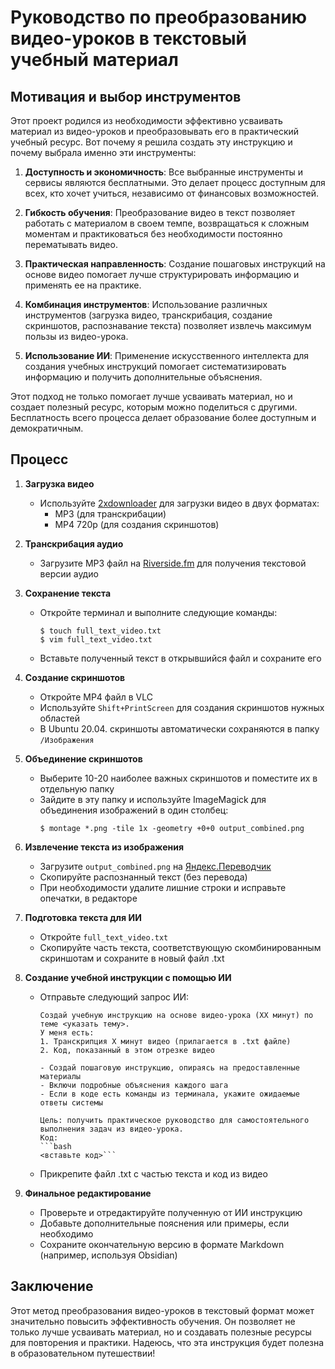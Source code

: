 # Руководство по преобразованию видео-уроков в текстовый учебный материал

## Мотивация и выбор инструментов

Этот проект родился из необходимости эффективно усваивать материал из видео-уроков и преобразовывать его в практический учебный ресурс. Вот почему я решила создать эту инструкцию и почему выбрала именно эти инструменты:

1. **Доступность и экономичность**: Все выбранные инструменты и сервисы являются бесплатными. Это делает процесс доступным для всех, кто хочет учиться, независимо от финансовых возможностей.

2. **Гибкость обучения**: Преобразование видео в текст позволяет работать с материалом в своем темпе, возвращаться к сложным моментам и практиковаться без необходимости постоянно перематывать видео.

3. **Практическая направленность**: Создание пошаговых инструкций на основе видео помогает лучше структурировать информацию и применять ее на практике.

4. **Комбинация инструментов**: Использование различных инструментов (загрузка видео, транскрибация, создание скриншотов, распознавание текста) позволяет извлечь максимум пользы из видео-урока.

5. **Использование ИИ**: Применение искусственного интеллекта для создания учебных инструкций помогает систематизировать информацию и получить дополнительные объяснения.


Этот подход не только помогает лучше усваивать материал, но и создает полезный ресурс, которым можно поделиться с другими. Бесплатность всего процесса делает образование более доступным и демократичным.

## Процесс

1. **Загрузка видео**
   - Используйте [2xdownloader](https://x2download.com/ru109) для загрузки видео в двух форматах:
     - MP3 (для транскрибации)
     - MP4 720p (для создания скриншотов)

2. **Транскрибация аудио**
   - Загрузите MP3 файл на [Riverside.fm](https://riverside.fm/transcription#) для получения текстовой версии аудио

3. **Сохранение текста**
   - Откройте терминал и выполните следующие команды:
     ```
     $ touch full_text_video.txt
     $ vim full_text_video.txt
     ```
   - Вставьте полученный текст в открывшийся файл и сохраните его

4. **Создание скриншотов**
   - Откройте MP4 файл в VLC
   - Используйте `Shift+PrintScreen` для создания скриншотов нужных областей
   - В Ubuntu 20.04. cкриншоты автоматически сохраняются в папку `/Изображения` 

5. **Объединение скриншотов**
   - Выберите 10-20 наиболее важных скриншотов и поместите их в отдельную папку
   - Зайдите в эту папку и используйте ImageMagick для объединения изображений в один столбец:
     ```
     $ montage *.png -tile 1x -geometry +0+0 output_combined.png
     ```

6. **Извлечение текста из изображения**
   - Загрузите `output_combined.png` на [Яндекс.Переводчик](https://translate.yandex.ru/ocr)
   - Скопируйте распознанный текст (без перевода)
   - При необходимости удалите лишние строки и исправьте опечатки, в редакторе

7. **Подготовка текста для ИИ**
   - Откройте `full_text_video.txt`
   - Скопируйте часть текста, соответствующую скомбинированным скриншотам и сохраните в новый файл .txt

8. **Создание учебной инструкции с помощью ИИ**
   - Отправьте следующий запрос ИИ:
     ```
     Создай учебную инструкцию на основе видео-урока (XX минут) по теме <указать тему>. 
     У меня есть:
     1. Транскрипция X минут видео (прилагается в .txt файле)
     2. Код, показанный в этом отрезке видео

     - Создай пошаговую инструкцию, опираясь на предоставленные материалы
     - Включи подробные объяснения каждого шага
     - Если в коде есть команды из терминала, укажите ожидаемые ответы системы

     Цель: получить практическое руководство для самостоятельного выполнения задач из видео-урока.
     Код:
     ```bash
     <вставьте код>```
     
     ```
   - Прикрепите файл .txt с частью текста и код из видео 

9. **Финальное редактирование**
   - Проверьте и отредактируйте полученную от ИИ инструкцию
   - Добавьте дополнительные пояснения или примеры, если необходимо
   - Сохраните окончательную версию в формате Markdown (например, используя Obsidian)

## Заключение
Этот метод преобразования видео-уроков в текстовый формат может значительно повысить эффективность обучения. Он позволяет не только лучше усваивать материал, но и создавать полезные ресурсы для повторения и практики. Надеюсь, что эта инструкция будет полезна в образовательном путешествии!